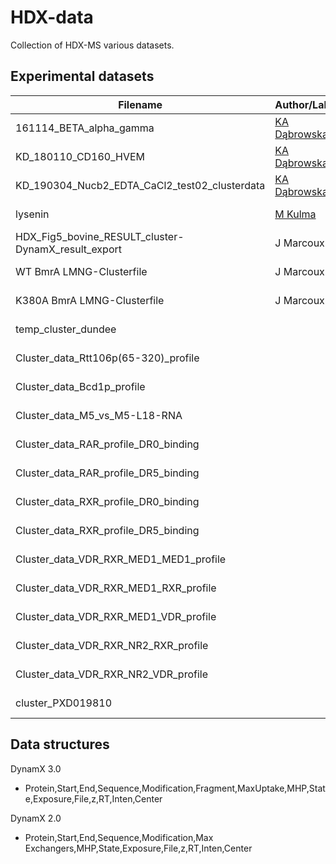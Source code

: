 # HDX-data

Collection of HDX-MS various datasets.

## Experimental datasets

Filename | Author/Lab | Source | #Protein | #States | Modificated? | DOI
--- | --- | --- | --- | --- | --- | ---
161114_BETA_alpha_gamma | [KA Dąbrowska](https://orcid.org/0000-0001-7833-0374) | DynamX 3.0 | 1 | 2 | No | -
KD_180110_CD160_HVEM | [KA Dąbrowska](https://orcid.org/0000-0001-7833-0374)| DynamX 3.0 | 1 | 2 | No | 10.18632/oncotarget.26570
KD_190304_Nucb2_EDTA_CaCl2_test02_clusterdata |[KA Dąbrowska](https://orcid.org/0000-0001-7833-0374) | DynamX 3.0 | 1 | 2 | No | 10.1016/j.ijbiomac.2020.03.110
lysenin | [M Kulma](https://orcid.org/0000-0002-4407-1447) | DynamX 2.0 | | | | 10.3390/toxins11080462
HDX_Fig5_bovine_RESULT_cluster-DynamX_result_export | J Marcoux | Dynamx 3.0 | | | | 10.1073/pnas.2116826119
WT BmrA LMNG-Clusterfile | J Marcoux | DynamX 3.0 | | | | 10.1016/j.jmb.2022.167541
K380A BmrA LMNG-Clusterfile | J Marcoux | DynamX 3.0 | | | | 10.1016/j.jmb.2022.167541
temp_cluster_dundee | | DynamX 3.0 | | | | 10.1098/rsob.210264
Cluster_data_Rtt106p(65-320)_profile | | DynamX 3.0 | | | | 10.1038/s41467-021-22077-4
Cluster_data_Bcd1p_profile | | DynamX 3.0 | | | | 10.1038/s41467-021-22077-4
Cluster_data_M5_vs_M5-L18-RNA | | DynamX 3.0 | | | | 10.1080/15476286.2021.1885896
Cluster_data_RAR_profile_DR0_binding | | DynamX 3.0 | | | | 10.1093/nar/gkaa697
Cluster_data_RAR_profile_DR5_binding | | DynamX 3.0 | | | | 10.1093/nar/gkaa697
Cluster_data_RXR_profile_DR0_binding | | DynamX 3.0 | | | | 10.1093/nar/gkaa697
Cluster_data_RXR_profile_DR5_binding | | DynamX 3.0 | | | | 10.1093/nar/gkaa697
Cluster_data_VDR_RXR_MED1_MED1_profile | | DynamX 3.0 | | | | 10.1093/nar/gkaa775
Cluster_data_VDR_RXR_MED1_RXR_profile | | DynamX 3.0 | | | | 10.1093/nar/gkaa775
Cluster_data_VDR_RXR_MED1_VDR_profile | | DynamX 3.0 | | | | 10.1093/nar/gkaa775
Cluster_data_VDR_RXR_NR2_RXR_profile | | DynamX 3.0 | | | | 10.1093/nar/gkaa775
Cluster_data_VDR_RXR_NR2_VDR_profile | | DynamX 3.0 | | | | 10.1093/nar/gkaa775
cluster_PXD019810 | | DynamX 3.0 | | | | 10.1038/s41467-020-20069-4

## Data structures

DynamX 3.0

* Protein,Start,End,Sequence,Modification,Fragment,MaxUptake,MHP,State,Exposure,File,z,RT,Inten,Center

DynamX 2.0

* Protein,Start,End,Sequence,Modification,Max Exchangers,MHP,State,Exposure,File,z,RT,Inten,Center

